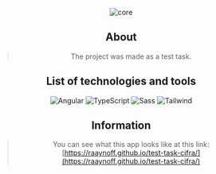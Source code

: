 <section align="center">
<p align="center">
   <img src="https://img.shields.io/badge/Made%20with-Angular-DD0031?logo=Angular&logoColor=DD0031" alt="core">
</p>

## About

> The project was made as a test task.

## List of technologies and tools

<section align="center">

![Angular](https://img.shields.io/badge/Angular-29293e?style=for-the-badge&logo=Angular&logoColor=DD0031) ![TypeScript](https://img.shields.io/badge/TypeScript-29293e?style=for-the-badge&logo=TypeScript) ![Sass](https://img.shields.io/badge/SCSS-29293e?style=for-the-badge&logo=Sass) ![Tailwind](https://img.shields.io/badge/Tailwind_CSS-29293e?style=for-the-badge&logo=TailwindCSS)

</section>

## Information

> You can see what this app looks like at this link:
> [https://raaynoff.github.io/test-task-cifra/](https://raaynoff.github.io/test-task-cifra/)

